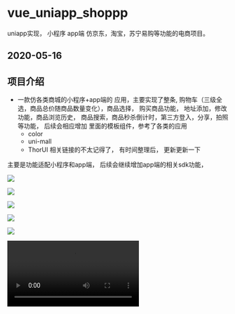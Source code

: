 # vue_uniapp_shoppp
uniapp实现， 小程序 app端 仿京东，淘宝，苏宁易购等功能的电商项目。


2020-05-16
---

## 项目介绍

- 一款仿各类商城的小程序+app端的 应用，主要实现了整条, 购物车（三级全选，商品总价随商品数量变化），商品选择，
购买商品功能， 地址添加，修改功能，商品浏览历史， 商品搜索，商品秒杀倒计时，第三方登入，分享，拍照等功能， 
后续会相应增加
 里面的模板组件，参考了各类的应用
    - color
    - uni-mall 
    - ThorUI 
    相关链接的不太记得了， 有时间整理后， 更新更新一下


主要是功能适配小程序和app端， 后续会继续增加app端的相关sdk功能，




![](./video/img/1.jpg)

![](./video/img/2.jpg)

![](./video/img/3.jpg)

![](./video/img/4.jpg)

![](./video/img/5.jpg)


<video src="./video/mp1.MP4" controls="controls"></viedo>


